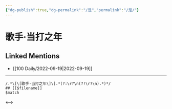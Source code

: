 ```yaml
---
{"dg-publish":true,"dg-permalink":"/是","permalink":"/是/"}
---
```


# 歌手·当打之年

## Linked Mentions
- [[100 Daily/2022-09-19\|2022-09-19]]


---

```expander
/.*\[\[歌手·当打之年\]\].*(?:\r?\n(?!\r?\n).*)*/
## [[$filename]]
$match
```

<-->
